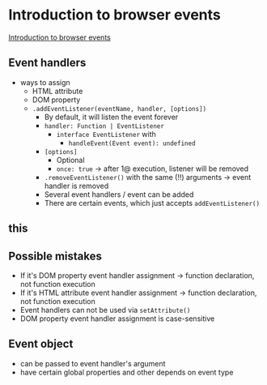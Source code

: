 # Introduction to browser events
[Introduction to browser events](https://javascript.info/introduction-browser-events)

## Event handlers
* ways to assign
  * HTML attribute
  * DOM property
  * `.addEventListener(eventName, handler, [options])`
    * By default, it will listen the event forever
    * `handler: Function | EventListener`
      * `interface EventListener` with
        * `handleEvent(Event event): undefined`
    * `[options]`
      * Optional 
      * `once: true` -> after 1@ execution, listener will be removed
    * `.removeEventListener()` with the same (!!) arguments -> event handler is removed
    * Several event handlers / event can be added
    * There are certain events, which just accepts `addEventListener()`

## this

## Possible mistakes
* If it's DOM property event handler assignment -> function declaration, not function execution
* If it's HTML attribute event handler assignment -> function declaration, not function execution
* Event handlers can not be used via `setAttribute()`
* DOM property event handler assignment is case-sensitive

## Event object
* can be passed to event handler's argument
* have certain global properties and other depends on event type
